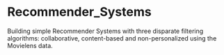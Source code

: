 # Recommender_Systems

Building simple Recommender Systems with three disparate filtering algorithms: collaborative, content-based and non-personalized using the Movielens data.

